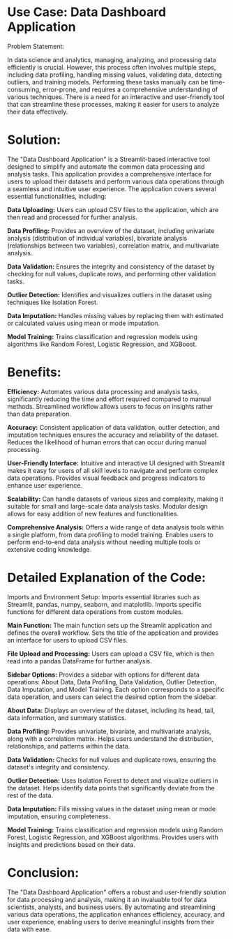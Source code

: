 # Use Case: Data Dashboard Application
Problem Statement:

In data science and analytics, managing, analyzing, and processing data efficiently is crucial. However, this process often involves multiple steps, including data profiling, handling missing values, validating data, detecting outliers, and training models. Performing these tasks manually can be time-consuming, error-prone, and requires a comprehensive understanding of various techniques. There is a need for an interactive and user-friendly tool that can streamline these processes, making it easier for users to analyze their data effectively.
# Solution:

The "Data Dashboard Application" is a Streamlit-based interactive tool designed to simplify and automate the common data processing and analysis tasks. This application provides a comprehensive interface for users to upload their datasets and perform various data operations through a seamless and intuitive user experience. The application covers several essential functionalities, including:

**Data Uploading:**
Users can upload CSV files to the application, which are then read and processed for further analysis.

**Data Profiling:**
  Provides an overview of the dataset, including univariate analysis (distribution of individual variables), bivariate analysis (relationships between two variables), correlation matrix, and multivariate analysis.

**Data Validation:**
Ensures the integrity and consistency of the dataset by checking for null values, duplicate rows, and performing other validation tasks.

 **Outlier Detection:**
     Identifies and visualizes outliers in the dataset using techniques like Isolation Forest.

 **Data Imputation:**
  Handles missing values by replacing them with estimated or calculated values using mean or mode imputation.

**Model Training:**
Trains classification and regression models using algorithms like Random Forest, Logistic Regression, and XGBoost.

# Benefits:

**Efficiency:**
  Automates various data processing and analysis tasks, significantly reducing the time and effort required compared to manual methods.
  Streamlined workflow allows users to focus on insights rather than data preparation.

**Accuracy:**
  Consistent application of data validation, outlier detection, and imputation techniques ensures the accuracy and reliability of the dataset.
  Reduces the likelihood of human errors that can occur during manual processing.

**User-Friendly Interface:**
  Intuitive and interactive UI designed with Streamlit makes it easy for users of all skill levels to navigate and perform complex data operations.
  Provides visual feedback and progress indicators to enhance user experience.

**Scalability:**
  Can handle datasets of various sizes and complexity, making it suitable for small and large-scale data analysis tasks.
  Modular design allows for easy addition of new features and functionalities.

**Comprehensive Analysis:**
  Offers a wide range of data analysis tools within a single platform, from data profiling to model training.
  Enables users to perform end-to-end data analysis without needing multiple tools or extensive coding knowledge.

# Detailed Explanation of the Code:

Imports and Environment Setup:
Imports essential libraries such as Streamlit, pandas, numpy, seaborn, and matplotlib.
Imports specific functions for different data operations from custom modules.

**Main Function:**
The main function sets up the Streamlit application and defines the overall workflow.
Sets the title of the application and provides an interface for users to upload CSV files.

**File Upload and Processing:**
Users can upload a CSV file, which is then read into a pandas DataFrame for further analysis.

**Sidebar Options:**
Provides a sidebar with options for different data operations: About Data, Data Profiling, Data Validation, Outlier Detection, Data Imputation, and Model Training.
Each option corresponds to a specific data operation, and users can select the desired option from the sidebar.

**About Data:**
Displays an overview of the dataset, including its head, tail, data information, and summary statistics.

**Data Profiling:**
Provides univariate, bivariate, and multivariate analysis, along with a correlation matrix.
Helps users understand the distribution, relationships, and patterns within the data.

**Data Validation:**
Checks for null values and duplicate rows, ensuring the dataset's integrity and consistency.

**Outlier Detection:**
Uses Isolation Forest to detect and visualize outliers in the dataset.
Helps identify data points that significantly deviate from the rest of the data.

**Data Imputation:**
Fills missing values in the dataset using mean or mode imputation, ensuring completeness.

**Model Training:**
Trains classification and regression models using Random Forest, Logistic Regression, and XGBoost algorithms.
Provides users with insights and predictions based on their data.

# Conclusion:

The "Data Dashboard Application" offers a robust and user-friendly solution for data processing and analysis, making it an invaluable tool for data scientists, analysts, and business users. By automating and streamlining various data operations, the application enhances efficiency, accuracy, and user experience, enabling users to derive meaningful insights from their data with ease.
